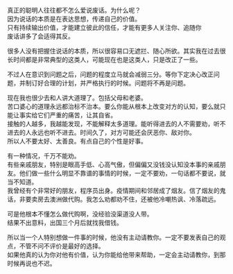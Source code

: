 真正的聪明人往往都不怎么爱说废话。为什么呢？  
因为说话的本质是在表达思想，传递自己的价值。  
只有持续输出价值，才能建立彼此的信任，才能有更多人关注你、追随你  
废话讲多了会适得其反。

很多人没有把握住说话的本质，所以很容易口无遮拦、随心所欲。其实我在过去很长时间都是非常典型的这类人，可能现在也是这类人，只是改正了一些。

不过人在意识到问题之后，问题的程度立马就会减弱三分。等你下定决心改正问题，并制订好合理的计划，并严格执行的时候。问题将不再是问题。

现在我也很少去和人讲大道理了。包括父母和老婆。  
苦口婆心的道理永远都治标不治本。要么你能从根本上改变对方的认知，要么就只能让事实给它们严重的痛苦，让其自省。  
接触的人越多，我越能发现，不能解释太多道理。能听得进去的人不需要劝，听不进去的人永远也听不进去。时间久了，对方可能还会厌恶你、敌对你。  
所以人不要太好、太善良。有点自己的个性是好事。

有一种情况，千万不能劝。  
有些亲戚朋友，特别是眼高手低、心高气傲，但偏偏又没钱没认知没本事的亲戚朋友。他们做一些什么明显不靠谱的事情的时候，一定不要劝，一句话都不要说，就当不知道。  
我曾经有个非常好的朋友，程序员出身。疫情期间和邻居成了烟友。信了烟友的鬼话，非要卖房去澳洲做代购。我怎么劝都劝不住，还被他冷嘲热讽、冷落疏远。

可是他根本不懂怎么做代购啊，没经验没渠道没人带。  
结果不出意料，出国三个月后就找我借钱。

所以当一个人特别想做一件事的时候，他没有主动请教你。一定不要发表自己的观点，不管不问不评价是最好的选择。  
如果他真的认为你对他有价值，认为你能给他带来帮助，一定会主动请教你，到那时候再说也不迟。
